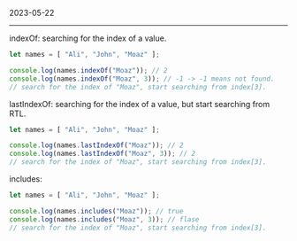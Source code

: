 2023-05-22

----

indexOf: searching for the index of a value.
```js 
let names = [ "Ali", "John", "Moaz" ];

console.log(names.indexOf("Moaz")); // 2
console.log(names.indexOf("Moaz", 3)); // -1 -> -1 means not found.
// search for the index of "Moaz", start searching from index[3].
```

lastIndexOf: searching for the index of a value, but start searching from RTL.
```js
let names = [ "Ali", "John", "Moaz" ];

console.log(names.lastIndexOf("Moaz")); // 2
console.log(names.lastIndexOf("Moaz", 3)); // 2
// search for the index of "Moaz", start searching from index[3].
```

includes: 
```js
let names = [ "Ali", "John", "Moaz" ];

console.log(names.includes("Moaz")); // true
console.log(names.includes("Moaz", 3)); // flase
// search for the index of "Moaz", start searching from index[3].
```

